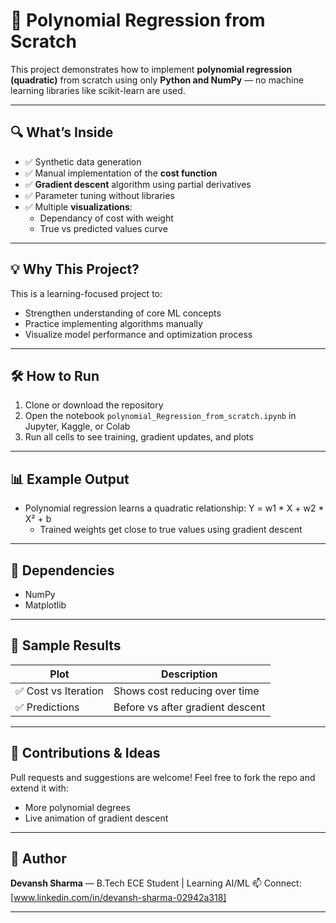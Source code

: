 # 📘 Polynomial Regression from Scratch

This project demonstrates how to implement **polynomial regression (quadratic)** from scratch using only **Python and NumPy** — no machine learning libraries like scikit-learn are used.

---

## 🔍 What’s Inside

- ✅ Synthetic data generation
- ✅ Manual implementation of the **cost function**
- ✅ **Gradient descent** algorithm using partial derivatives
- ✅ Parameter tuning without libraries
- ✅ Multiple **visualizations**:
  - Dependancy of cost with weight
  - True vs predicted values curve
 
---

## 💡 Why This Project?

This is a learning-focused project to:
- Strengthen understanding of core ML concepts
- Practice implementing algorithms manually
- Visualize model performance and optimization process

---

## 🛠 How to Run

1. Clone or download the repository
2. Open the notebook `polynomial_Regression_from_scratch.ipynb` in Jupyter, Kaggle, or Colab
3. Run all cells to see training, gradient updates, and plots

---

## 📊 Example Output

- Polynomial regression learns a quadratic relationship:
  Y = w1 * X + w2 * X² + b
  - Trained weights get close to true values using gradient descent

---

## 📎 Dependencies

- NumPy
- Matplotlib

---

## 🚀 Sample Results

| Plot | Description |
|------|-------------|
| ✅ Cost vs Iteration | Shows cost reducing over time |
| ✅ Predictions | Before vs after gradient descent |

---

## 🤝 Contributions & Ideas

Pull requests and suggestions are welcome! Feel free to fork the repo and extend it with:
- More polynomial degrees
- Live animation of gradient descent

---

## 📌 Author

**Devansh Sharma** — B.Tech ECE Student | Learning AI/ML
📫 Connect: [www.linkedin.com/in/devansh-sharma-02942a318]  

---
